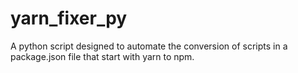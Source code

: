 # yarn_fixer_py
A python script designed to automate the conversion of scripts in a package.json file that start with yarn to npm.
